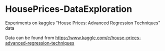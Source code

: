 # HousePrices-DataExploration
Experiments on kaggles "House Prices: Advanced Regression Techniques" data

Data can be found from https://www.kaggle.com/c/house-prices-advanced-regression-techniques
